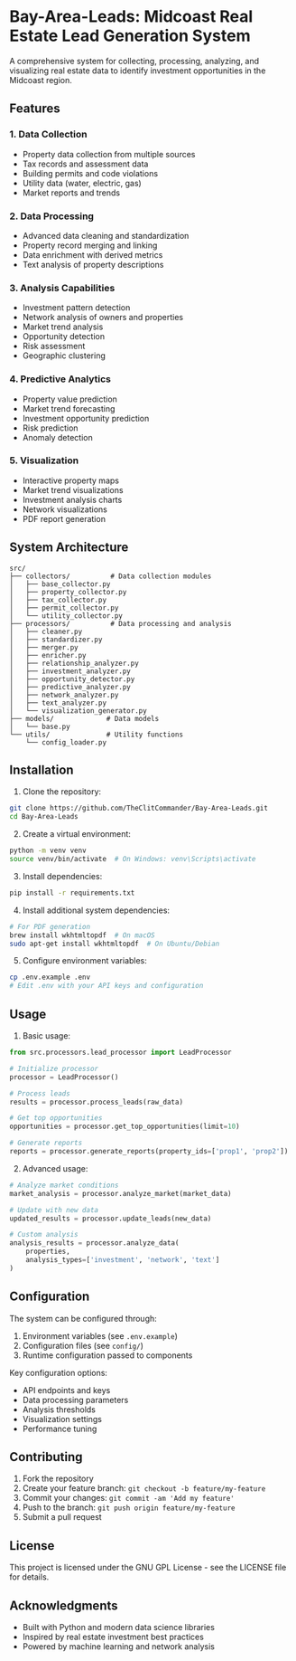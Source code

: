 # Bay-Area-Leads: Midcoast Real Estate Lead Generation System

A comprehensive system for collecting, processing, analyzing, and visualizing real estate data to identify investment opportunities in the Midcoast region.

## Features

### 1. Data Collection
- Property data collection from multiple sources
- Tax records and assessment data
- Building permits and code violations
- Utility data (water, electric, gas)
- Market reports and trends

### 2. Data Processing
- Advanced data cleaning and standardization
- Property record merging and linking
- Data enrichment with derived metrics
- Text analysis of property descriptions

### 3. Analysis Capabilities
- Investment pattern detection
- Network analysis of owners and properties
- Market trend analysis
- Opportunity detection
- Risk assessment
- Geographic clustering

### 4. Predictive Analytics
- Property value prediction
- Market trend forecasting
- Investment opportunity prediction
- Risk prediction
- Anomaly detection

### 5. Visualization
- Interactive property maps
- Market trend visualizations
- Investment analysis charts
- Network visualizations
- PDF report generation

## System Architecture

```
src/
├── collectors/          # Data collection modules
│   ├── base_collector.py
│   ├── property_collector.py
│   ├── tax_collector.py
│   ├── permit_collector.py
│   └── utility_collector.py
├── processors/          # Data processing and analysis
│   ├── cleaner.py
│   ├── standardizer.py
│   ├── merger.py
│   ├── enricher.py
│   ├── relationship_analyzer.py
│   ├── investment_analyzer.py
│   ├── opportunity_detector.py
│   ├── predictive_analyzer.py
│   ├── network_analyzer.py
│   ├── text_analyzer.py
│   └── visualization_generator.py
├── models/             # Data models
│   └── base.py
└── utils/              # Utility functions
    └── config_loader.py
```

## Installation

1. Clone the repository:
```bash
git clone https://github.com/TheClitCommander/Bay-Area-Leads.git
cd Bay-Area-Leads
```

2. Create a virtual environment:
```bash
python -m venv venv
source venv/bin/activate  # On Windows: venv\Scripts\activate
```

3. Install dependencies:
```bash
pip install -r requirements.txt
```

4. Install additional system dependencies:
```bash
# For PDF generation
brew install wkhtmltopdf  # On macOS
sudo apt-get install wkhtmltopdf  # On Ubuntu/Debian
```

5. Configure environment variables:
```bash
cp .env.example .env
# Edit .env with your API keys and configuration
```

## Usage

1. Basic usage:
```python
from src.processors.lead_processor import LeadProcessor

# Initialize processor
processor = LeadProcessor()

# Process leads
results = processor.process_leads(raw_data)

# Get top opportunities
opportunities = processor.get_top_opportunities(limit=10)

# Generate reports
reports = processor.generate_reports(property_ids=['prop1', 'prop2'])
```

2. Advanced usage:
```python
# Analyze market conditions
market_analysis = processor.analyze_market(market_data)

# Update with new data
updated_results = processor.update_leads(new_data)

# Custom analysis
analysis_results = processor.analyze_data(
    properties,
    analysis_types=['investment', 'network', 'text']
)
```

## Configuration

The system can be configured through:
1. Environment variables (see `.env.example`)
2. Configuration files (see `config/`)
3. Runtime configuration passed to components

Key configuration options:
- API endpoints and keys
- Data processing parameters
- Analysis thresholds
- Visualization settings
- Performance tuning

## Contributing

1. Fork the repository
2. Create your feature branch: `git checkout -b feature/my-feature`
3. Commit your changes: `git commit -am 'Add my feature'`
4. Push to the branch: `git push origin feature/my-feature`
5. Submit a pull request

## License

This project is licensed under the GNU GPL License - see the LICENSE file for details.

## Acknowledgments

- Built with Python and modern data science libraries
- Inspired by real estate investment best practices
- Powered by machine learning and network analysis

